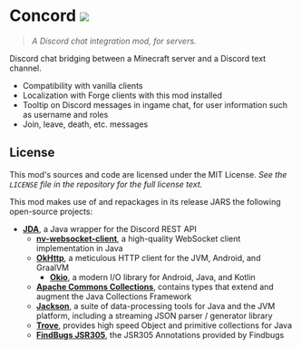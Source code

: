 # Concord [![](http://cf.way2muchnoise.eu/418010.svg?badge_style=flat)](https://www.curseforge.com/minecraft/mc-mods/concord)

> _A Discord chat integration mod, for servers._

Discord chat bridging between a Minecraft server and a Discord text channel.
 - Compatibility with vanilla clients 
 - Localization with Forge clients with this mod installed
 - Tooltip on Discord messages in ingame chat, for user information such as username and roles
 - Join, leave, death, etc. messages

## License

This mod's sources and code are licensed under the MIT License. _See the `LICENSE` file in the repository for the full license text._

This mod makes use of and repackages in its release JARS the following open-source projects:

- [**JDA**](https://github.com/DV8FromTheWorld/JDA), a Java wrapper for the Discord REST API
  - [**nv-websocket-client**](https://github.com/TakahikoKawasaki/nv-websocket-client), a high-quality WebSocket client implementation in Java
  - [**OkHttp**](https://github.com/square/okhttp), a meticulous HTTP client for the JVM, Android, and GraalVM
    - [**Okio**](https://github.com/square/okio), a modern I/O library for Android, Java, and Kotlin
  - [**Apache Commons Collections**](https://commons.apache.org/proper/commons-collections/), contains types that extend and augment the Java Collections Framework
  - [**Jackson**](https://github.com/FasterXML/jackson), a suite of data-processing tools for Java and the JVM platform, including a streaming JSON parser / generator library
  - [**Trove**](https://bitbucket.org/trove4j/trove/), provides high speed Object and primitive collections for Java
  - [**FindBugs JSR305**](http://findbugs.sourceforge.net/), the JSR305 Annotations provided by Findbugs
